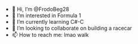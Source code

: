 - 👋 Hi, I’m @FrodoBeg28
- 👀 I’m interested in Formula 1
- 🌱 I’m currently learning C#-C
- 💞️ I’m looking to collaborate on building a racecar
- 📫 How to reach me: lmao walk

<!---
FrodoBeg28/FrodoBeg28 is a ✨ special ✨ repository because its `README.md` (this file) appears on your GitHub profile.
You can click the Preview link to take a look at your changes.
--->
